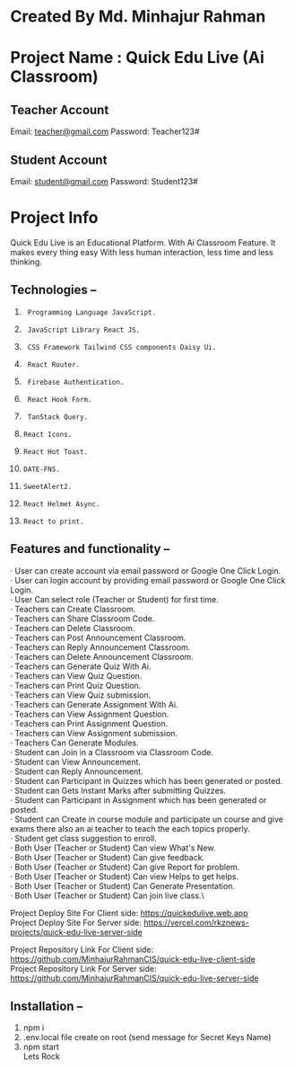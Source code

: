 # Created By Md. Minhajur Rahman

# Project Name : Quick Edu Live (Ai Classroom)

## Teacher Account
Email: teacher@gmail.com
Password: Teacher123#
## Student Account
Email: student@gmail.com
Password: Student123#

# Project Info
Quick Edu Live is an Educational Platform. With Ai Classroom Feature. It makes every thing easy With less human interaction, less time and less thinking.

## Technologies  –
1.      Programming Language JavaScript.
2.      JavaScript Library React JS.
3.      CSS Framework Tailwind CSS components Daisy Ui.
4.      React Router.
5.      Firebase Authentication.
8.      React Hook Form.
9.      TanStack Query.
10.     React Icons.
11.     React Hot Toast.
12.     DATE-FNS.
13.     SweetAlert2.
14.     React Helmet Async.
15.     React to print.

## Features and functionality –
·         User can create account via email password or Google One Click Login. \
·         User can login account by providing email password or Google One Click Login.\
·         User Can select role (Teacher or Student) for first time.\
·         Teachers can Create Classroom.\
·         Teachers can Share Classroom Code.\
·         Teachers can Delete Classroom.\
·         Teachers can Post Announcement Classroom.\
·         Teachers can Reply Announcement Classroom.\
·         Teachers can Delete Announcement Classroom.\
·         Teachers can Generate Quiz With Ai.\
·         Teachers can View Quiz Question.\
·         Teachers can Print Quiz Question.\
·         Teachers can View Quiz submission.\
·         Teachers can Generate Assignment With Ai.\
·         Teachers can View Assignment Question.\
·         Teachers can Print Assignment Question.\
·         Teachers can View Assignment submission.\
·         Teachers Can Generate Modules.\
·         Student can Join in a Classroom via Classroom Code.\
·         Student can View Announcement.\
·         Student can Reply Announcement.\
·         Student can Participant in Quizzes which has been generated or posted.\
·         Student can Gets Instant Marks after submitting Quizzes.\
·         Student can Participant in Assignment which has been generated or posted.\
·         Student can Create in course module and participate un course and give exams there also an ai teacher to teach the each topics properly.\
·         Student get class suggestion to enroll.\
·         Both User (Teacher or Student) Can view What's New.\
·         Both User (Teacher or Student) Can give feedback.\
·         Both User (Teacher or Student) Can give Report for problem.\
·         Both User (Teacher or Student) Can view Helps to get helps.\
·         Both User (Teacher or Student) Can Generate Presentation.\
·         Both User (Teacher or Student) Can join live class.\

Project Deploy Site For Client side: https://quickedulive.web.app
  \
Project Deploy Site For Server side: https://vercel.com/rkznews-projects/quick-edu-live-server-side



Project Repository Link For Client side: https://github.com/MinhajurRahmanCIS/quick-edu-live-client-side 
\
Project Repository Link For Server side: https://github.com/MinhajurRahmanCIS/quick-edu-live-server-side

## Installation  –
1. npm i
2. .env.local file create on root (send message for Secret Keys Name)
3. npm start
\
Lets Rock